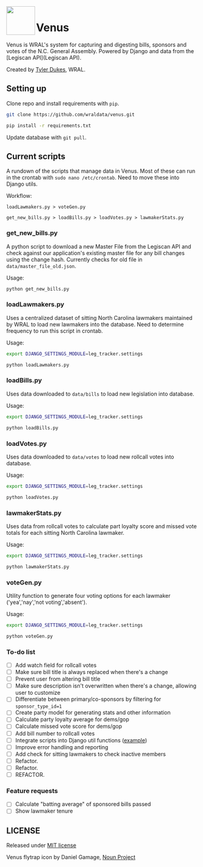 <img src="https://raw.githubusercontent.com/wraldata/venus/master/leg_tracker/static/admin/img/venus_logo.png" width="75" align="left">

# Venus

Venus is WRAL's system for capturing and digesting bills, sponsors and votes of the N.C. General Assembly. Powered by Django and data from the [Legiscan API](Legiscan API).

Created by [Tyler Dukes](https://github.com/mtdukes), WRAL.

## Setting up

Clone repo and install requirements with ```pip```.

```bash
git clone https://github.com/wraldata/venus.git

pip install -r requirements.txt
```

Update database with ```git pull```.

## Current scripts

A rundown of the scripts that manage data in Venus. Most of these can run in the crontab with ```sudo nano /etc/crontab```. Need to move these into Django utils. 

Workflow:

```loadLawmakers.py > voteGen.py```

```get_new_bills.py > loadBills.py > loadVotes.py > lawmakerStats.py```

### get_new_bills.py

A python script to download a new Master File from the Legiscan API and check against our application's existing master file for any bill changes using the change hash. Currently checks for old file in ```data/master_file_old.json```.

Usage:

```bash
python get_new_bills.py

```

### loadLawmakers.py
Uses a centralized dataset of sitting North Carolina lawmakers maintained by WRAL to load new lawmakers into the database. Need to determine frequency to run this script in crontab.

Usage:

```bash
export DJANGO_SETTINGS_MODULE=leg_tracker.settings

python loadLawmakers.py

```

### loadBills.py
Uses data downloaded to ```data/bills``` to load new legislation into database.

Usage:

```bash
export DJANGO_SETTINGS_MODULE=leg_tracker.settings

python loadBills.py

```

### loadVotes.py
Uses data downloaded to ```data/votes``` to load new rollcall votes into database.

Usage:

```bash
export DJANGO_SETTINGS_MODULE=leg_tracker.settings

python loadVotes.py

```

### lawmakerStats.py
Uses data from rollcall votes to calculate part loyalty score and missed vote totals for each sitting North Carolina lawmaker.

Usage:

```bash
export DJANGO_SETTINGS_MODULE=leg_tracker.settings

python lawmakerStats.py

```

### voteGen.py
Utility function to generate four voting options for each lawmaker ('yea','nay','not voting','absent').

Usage:

```bash
export DJANGO_SETTINGS_MODULE=leg_tracker.settings

python voteGen.py

```

### To-do list

- [ ] Add watch field for rollcall votes
- [ ] Make sure bill title is always replaced when there's a change
- [ ] Prevent user from altering bill title
- [ ] Make sure description isn't overwritten when there's a change, allowing user to customize
- [ ] Differentiate between primary/co-sponsors by filtering for ```sponsor_type_id=1```
- [ ] Create party model for generating stats and other information
- [ ] Calculate party loyalty average for dems/gop
- [ ] Calculate missed vote score for dems/gop
- [ ] Add bill number to rollcall votes
- [ ] Integrate scripts into Django util functions ([example](https://github.com/datadesk/django-for-data-analysis-nicar-2016))
- [ ] Improve error handling and reporting
- [ ] Add check for sitting lawmakers to check inactive members
- [ ] Refactor.
- [ ] Refactor.
- [ ] REFACTOR.

### Feature requests

- [ ] Calculate "batting average" of sponsored bills passed
- [ ] Show lawmaker tenure

## LICENSE

Released under [MIT license](https://github.com/wraldata/venus/blob/master/LICENSE)

Venus flytrap icon by Daniel Gamage, [Noun Project](https://thenounproject.com/term/venus-flytrap/27589/)